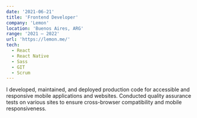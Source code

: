 ```yaml
---
date: '2021-06-21'
title: 'Frontend Developer'
company: 'Lemon'
location: 'Buenos Aires, ARG'
range: '2021 — 2022'
url: 'https://lemon.me/'
tech: 
  - React
  - React Native
  - Sass
  - GIT
  - Scrum
---
```


I developed, maintained, and deployed production code for accessible and responsive mobile applications and websites. Conducted quality assurance tests on various sites to ensure cross-browser compatibility and mobile responsiveness.